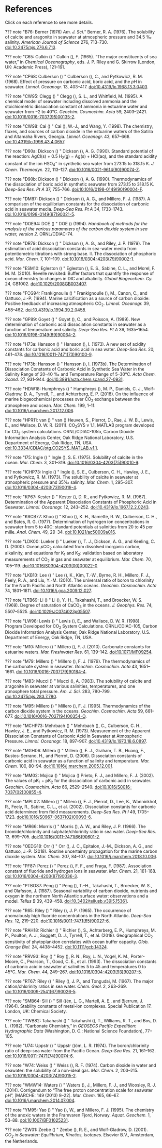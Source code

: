 # References

Click on each reference to see more details.

??? note "B76: Berner (1976) *Am. J. Sci.*"
    Berner, R. A. (1976). The solubility of calcite and aragonite in seawater at atmospheric pressure and 34.5 ‰ salinity. *American Journal of Science* 276, 713–730. [doi:10.2475/ajs.276.6.713](https://doi.org/10.2475/ajs.276.6.713).

??? note "C65: Culkin () "
    Culkin (), F. (1965). “The major constituents of sea water,” in *Chemical Oceanography*, eds. J. P. Riley and G. Skirrow (London, UK: Academic Press), 121–161.

??? note "CP68: Culberson () "
    Culberson (), C., and Pytkowicz, R. M. (1968). Effect of pressure on carbonic acid, boric acid, and the <i>p</i>H in seawater. *Limnol. Oceanogr.* 13, 403–417. [doi:10.4319/lo.1968.13.3.0403](https://doi.org/10.4319/lo.1968.13.3.0403).

??? note "CW95: Clegg () "
    Clegg (), S. L., and Whitfield, M. (1995). A chemical model of seawater including dissolved ammonia and the stoichiometric dissociation constant of ammonia in estuarine water and seawater from −2 to 40°C. *Geochim. Cosmochim. Acta* 59, 2403–2421. <a href='https://doi.org/10.1016/0016-7037(95)00135-2'>doi:10.1016/0016-7037(95)00135-2</a>.

??? note "CW98: Cai () "
    Cai (), W.-J., and Wang, Y. (1998). The chemistry, fluxes, and sources of carbon dioxide in the estuarine waters of the Satilla and Altamaha Rivers, Georgia. *Limnol. Oceanogr.* 43, 657–668. [doi:10.4319/lo.1998.43.4.0657](https://doi.org/10.4319/lo.1998.43.4.0657).

??? note "D90a: Dickson () "
    Dickson (), A. G. (1990). Standard potential of the reaction: AgCl(s) + 0.5 H<sub>2</sub>(g) = Ag(s) + HCl(aq), and the standard acidity constant of the ion HSO<sub>4</sub><sup>−</sup> in synthetic sea water from 273.15 to 318.15 K. *J. Chem. Thermodyn.* 22, 113–127. <a href='https://doi.org/10.1016/0021-9614(90)90074-Z'>doi:10.1016/0021-9614(90)90074-Z</a>.

??? note "D90b: Dickson () "
    Dickson (), A. G. (1990). Thermodynamics of the dissociation of boric acid in synthetic seawater from 273.15 to 318.15 K. *Deep-Sea Res. Pt A* 37, 755–766. <a href='https://doi.org/10.1016/0198-0149(90)90004-F'>doi:10.1016/0198-0149(90)90004-F</a>.

??? note "DM87: Dickson () "
    Dickson (), A. G., and Millero, F. J. (1987). A comparison of the equilibrium constants for the dissociation of carbonic acid in seawater media. *Deep-Sea Res. Pt A* 34, 1733–1743. <a href='https://doi.org/10.1016/0198-0149(87)90021-5'>doi:10.1016/0198-0149(87)90021-5</a>.

??? note "DOE94: DOE () "
    DOE () (1994). *Handbook of methods for the analysis of the various parameters of the carbon dioxide system in sea water, version 2.* ORNL/CDIAC-74.

??? note "DR79: Dickson () "
    Dickson (), A. G., and Riley, J. P. (1979). The estimation of acid dissociation constants in sea-water media from potentiometric titrations with strong base. II. The dissociation of phosphoric acid. *Mar. Chem.* 7, 101–109. <a href='https://doi.org/10.1016/0304-4203(79)90002-1'>doi:10.1016/0304-4203(79)90002-1</a>.

??? note "ESM10: Egleston () "
    Egleston (), E. S., Sabine, C. L., and Morel, F. M. M. (2010). Revelle revisited: Buffer factors that quantify the response of ocean chemistry to changes in DIC and alkalinity. *Global Biogeochem. Cy.* 24, GB1002. [doi:10.1029/2008GB003407](https://doi.org/10.1029/2008GB003407).

??? note "FCG94: Frankignoulle () "
    Frankignoulle (), M., Canon, C., and Gattuso, J.-P. (1994). Marine calcification as a source of carbon dioxide: Positive feedback of increasing atmospheric CO<sub>2</sub>. *Limnol. Oceanogr.* 39, 458–462. [doi:10.4319/lo.1994.39.2.0458](https://doi.org/10.4319/lo.1994.39.2.0458).

??? note "GP89: Goyet () "
    Goyet (), C., and Poisson, A. (1989). New determination of carbonic acid dissociation constants in seawater as a function of temperature and salinity. *Deep-Sea Res. Pt A* 36, 1635–1654. <a href='https://doi.org/10.1016/0198-0149(89)90064-2'>doi:10.1016/0198-0149(89)90064-2</a>.

??? note "H73a: Hansson () "
    Hansson (), I. (1973). A new set of acidity constants for carbonic acid and boric acid in sea water. *Deep-Sea Res.* 20, 461–478. <a href='https://doi.org/10.1016/0011-7471(73)90100-9'>doi:10.1016/0011-7471(73)90100-9</a>.

??? note "H73b: Hansson () "
    Hansson (), I. (1973b). The Determination of Dissociation Constants of Carbonic Acid in Synthetic Sea Water in the Salinity Range of 20–40 ‰ and Temperature Range of 5–30°C. *Acta Chem. Scand.* 27, 931–944. [doi:10.3891/acta.chem.scand.27-0931](https://doi.org/10.3891/acta.chem.scand.27-0931).

??? note "HDW18: Humphreys () "
    Humphreys (), M. P., Daniels, C. J., Wolf-Gladrow, D. A., Tyrrell, T., and Achterberg, E. P. (2018). On the influence of marine biogeochemical processes over CO<sub>2</sub> exchange between the atmosphere and ocean. *Mar. Chem.* 199, 1–11. [doi:10.1016/j.marchem.2017.12.006](https://doi.org/10.1016/j.marchem.2017.12.006).

??? note "HPR11: van () "
    van () Heuven, S., Pierrot, D., Rae, J. W. B., Lewis, E., and Wallace, D. W. R. (2011). CO<sub>2</sub>SYS v 1.1, MATLAB program developed for CO<sub>2</sub> system calculations. ORNL/CDIAC-105b, Carbon Dioxide Information Analysis Center, Oak Ridge National Laboratory, U.S. Department of Energy, Oak Ridge, TN, USA. [doi:10.3334/CDIAC/otg.CO2SYS_MATLAB_v1.1](https://doi.org/10.3334/CDIAC/otg.CO2SYS_MATLAB_v1.1).

??? note "I75: Ingle () "
    Ingle (), S. E. (1975). Solubility of calcite in the ocean. *Mar. Chem.* 3, 301–319. <a href='https://doi.org/10.1016/0304-4203(75)90010-9'>doi:10.1016/0304-4203(75)90010-9</a>.

??? note "ICHP73: Ingle () "
    Ingle (), S. E., Culberson, C. H., Hawley, J. E., and Pytkowicz, R. M. (1973). The solubility of calcite in seawater at atmospheric pressure and 35‰ salinity. *Mar. Chem.* 1, 295–307. <a href='https://doi.org/10.1016/0304-4203(73)90019-4'>doi:10.1016/0304-4203(73)90019-4</a>.

??? note "KP67: Kester () "
    Kester (), D. R., and Pytkowicz, R. M. (1967). Determination of the Apparent Dissociation Constants of Phosphoric Acid in Seawater. *Limnol. Oceanogr.* 12, 243–252. [doi:10.4319/lo.1967.12.2.0243](https://doi.org/10.4319/lo.1967.12.2.0243).

??? note "KRCB77: Khoo () "
    Khoo (), K. H., Ramette, R. W., Culberson, C. H., and Bates, R. G. (1977). Determination of hydrogen ion concentrations in seawater from 5 to 40C: standard potentials at salinities from 20 to 45 per mille. *Anal. Chem.* 49, 29–34. [doi:10.1021/ac50009a016](https://doi.org/10.1021/ac50009a016).

??? note "LDK00: Lueker () "
    Lueker (), T. J., Dickson, A. G., and Keeling, C. D. (2000). Ocean <i>p</i>CO<sub>2</sub> calculated from dissolved inorganic carbon, alkalinity, and equations for K<sub>1</sub> and K<sub>2</sub>: validation based on laboratory measurements of CO<sub>2</sub> in gas and seawater at equilibrium. *Mar. Chem.* 70, 105–119. <a href='https://doi.org/10.1016/S0304-4203(00)00022-0'>doi:10.1016/S0304-4203(00)00022-0</a>.

??? note "LKB10: Lee () "
    Lee (), K., Kim, T.-W., Byrne, R. H., Millero, F. J., Feely, R. A., and Liu, Y.-M. (2010). The universal ratio of boron to chlorinity for the North Pacific and North Atlantic oceans. *Geochim. Cosmochim. Acta* 74, 1801–1811. [doi:10.1016/j.gca.2009.12.027](https://doi.org/10.1016/j.gca.2009.12.027).

??? note "LTB69: Li () "
    Li (), Y.-H., Takahashi, T., and Broecker, W. S. (1969). Degree of saturation of CaCO<sub>3</sub> in the oceans. *J. Geophys. Res.* 74, 5507–5525. [doi:10.1029/JC074i023p05507](https://doi.org/10.1029/JC074i023p05507).

??? note "LW98: Lewis () "
    Lewis (), E., and Wallace, D. W. R. (1998). Program Developed for CO<sub>2</sub> System Calculations. ORNL/CDIAC-105, Carbon Dioxide Information Analysis Center, Oak Ridge National Laboratory, U.S. Department of Energy, Oak Ridge, TN, USA.

??? note "M10: Millero () "
    Millero (), F. J. (2010). Carbonate constants for estuarine waters. *Mar. Freshwater Res.* 61, 139–142. [doi:10.1071/MF09254](https://doi.org/10.1071/MF09254).

??? note "M79: Millero () "
    Millero (), F. J. (1979). The thermodynamics of the carbonate system in seawater. *Geochim. Cosmochim. Acta* 43, 1651–1661. <a href='https://doi.org/10.1016/0016-7037(79)90184-4'>doi:10.1016/0016-7037(79)90184-4</a>.

??? note "M83: Mucci () "
    Mucci (), A. (1983). The solubility of calcite and aragonite in seawater at various salinities, temperatures, and one atmosphere total pressure. *Am. J. Sci.* 283, 780–799. [doi:10.2475/ajs.283.7.780](doi:10.2475/ajs.283.7.780).

??? note "M95: Millero () "
    Millero (), F. J. (1995). Thermodynamics of the carbon dioxide system in the oceans. *Geochim. Cosmochim. Acta* 59, 661–677. <a href='https://doi.org/10.1016/0016-7037(94)00354-O'>doi:10.1016/0016-7037(94)00354-O</a>.

??? note "MCHP73: Mehrbach () "
    Mehrbach (), C., Culberson, C. H., Hawley, J. E., and Pytkowicz, R. M. (1973). Measurement of the Apparent Dissociation Constants of Carbonic Acid in Seawater at Atmospheric Pressure. *Limnol. Oceanogr.* 18, 897–907. [doi:10.4319/lo.1973.18.6.0897](https://doi.org/10.4319/lo.1973.18.6.0897).

??? note "MGH06: Millero () "
    Millero (), F. J., Graham, T. B., Huang, F., Bustos-Serrano, H., and Pierrot, D. (2006). Dissociation constants of carbonic acid in seawater as a function of salinity and temperature. *Mar. Chem.* 100, 80–94. [doi:10.1016/j.marchem.2005.12.001](https://doi.org/10.1016/j.marchem.2005.12.001).

??? note "MM02: Mojica () "
    Mojica () Prieto, F. J., and Millero, F. J. (2002). The values of pK<sub>1</sub> + pK<sub>2</sub> for the dissociation of carbonic acid in seawater. *Geochim. Cosmochim. Acta* 66, 2529–2540. <a href='https://doi.org/10.1016/S0016-7037(02)00855-4'>doi:10.1016/S0016-7037(02)00855-4</a>.

??? note "MPL02: Millero () "
    Millero (), F. J., Pierrot, D., Lee, K., Wanninkhof, R., Feely, R., Sabine, C. L., et al. (2002). Dissociation constants for carbonic acid determined from field measurements. *Deep-Sea Res. Pt I* 49, 1705–1723. <a href='https://doi.org/10.1016/S0967-0637(02)00093-6'>doi:10.1016/S0967-0637(02)00093-6</a>.

??? note "MR66: Morris () "
    Morris (), A. W., and Riley, J. P. (1966). The bromide/chlorinity and sulphate/chlorinity ratio in sea water. *Deep-Sea Res.* 13, 699–705. <a href='https://doi.org/10.1016/0011-7471(66)90601-2'>doi:10.1016/0011-7471(66)90601-2</a>.

??? note "OEDG18: Orr () "
    Orr (), J. C., Epitalon, J.-M., Dickson, A. G., and Gattuso, J.-P. (2018). Routine uncertainty propagation for the marine carbon dioxide system. *Mar. Chem.* 207, 84–107. [doi:10.1016/j.marchem.2018.10.006](https://doi.org/10.1016/j.marchem.2018.10.006).

??? note "PF87: Perez () "
    Perez (), F. F., and Fraga, F. (1987). Association constant of fluoride and hydrogen ions in seawater. *Mar. Chem.* 21, 161–168. <a href='https://doi.org/10.1016/0304-4203(87)90036-3'>doi:10.1016/0304-4203(87)90036-3</a>.

??? note "PTBO87: Peng () "
    Peng (), T.-H., Takahashi, T., Broecker, W. S., and Olafsson, J. (1987). Seasonal variability of carbon dioxide, nutrients and oxygen in the northern North Atlantic surface water: observations and a model. *Tellus B* 39, 439–458. [doi:10.3402/tellusb.v39i5.15361](https://doi.org/10.3402/tellusb.v39i5.15361).

??? note "R65: Riley () "
    Riley (), J. P. (1965). The occurrence of anomalously high fluoride concentrations in the North Atlantic. *Deep-Sea Res.* 12, 219–220. <a href='https://doi.org/10.1016/0011-7471(65)90027-6'>doi:10.1016/0011-7471(65)90027-6</a>.

??? note "RAH18: Richier () "
    Richier (), S., Achterberg, E. P., Humphreys, M. P., Poulton, A. J., Suggett, D. J., Tyrrell, T., et al. (2018). Geographical CO<sub>2</sub> sensitivity of phytoplankton correlates with ocean buffer capacity. *Glob. Change Biol.* 24, 4438–4452. [doi:10.1111/gcb.14324](https://doi.org/10.1111/gcb.14324).

??? note "RRV93: Roy () "
    Roy (), R. N., Roy, L. N., Vogel, K. M., Porter-Moore, C., Pearson, T., Good, C. E., et al. (1993). The dissociation constants of carbonic acid in seawater at salinities 5 to 45 and temperatures 0 to 45°C. *Mar. Chem.* 44, 249–267. <a href='https://doi.org/10.1016/0304-4203(93)90207-5'>doi:10.1016/0304-4203(93)90207-5</a>.

??? note "RT67: Riley () "
    Riley (), J. P., and Tongudai, M. (1967). The major cation/chlorinity ratios in sea water. *Chem. Geol.* 2, 263–269. <a href='https://doi.org/10.1016/0009-2541(67)90026-5'>doi:10.1016/0009-2541(67)90026-5</a>.

??? note "SMB64: Sill () "
    Sill ()én, L. G., Martell, A. E., and Bjerrum, J. (1964). Stability constants of metal-ion complexes. Special Publication 17. London, UK: Chemical Society.

??? note "TWB82: Takahashi () "
    Takahashi (), T., Williams, R. T., and Bos, D. L. (1982). “Carbonate Chemistry,” in *GEOSECS Pacific Expedition: Hydrographic Data* (Washington, D. C.: National Science Foundation), 77–105.

??? note "U74: Uppstr () "
    Uppstr ()öm, L. R. (1974). The boron/chlorinity ratio of deep-sea water from the Pacific Ocean. *Deep-Sea Res.* 21, 161–162. <a href='https://doi.org/10.1016/0011-7471(74)90074-6'>doi:10.1016/0011-7471(74)90074-6</a>.

??? note "W74: Weiss () "
    Weiss (), R. F. (1974). Carbon dioxide in water and seawater: the solubility of a non-ideal gas. *Mar. Chem.* 2, 203–215. <a href='https://doi.org/10.1016/0304-4203(74)90015-2'>doi:10.1016/0304-4203(74)90015-2</a>.

??? note "WMW14: Waters () "
    Waters (), J., Millero, F. J., and Woosley, R. J. (2014). Corrigendum to “The free proton concentration scale for seawater pH”, [MARCHE: 149 (2013) 8–22]. *Mar. Chem.* 165, 66–67. [doi:10.1016/j.marchem.2014.07.004](https://doi.org/10.1016/j.marchem.2014.07.004).

??? note "YM95: Yao () "
    Yao (), W., and Millero, F. J. (1995). The chemistry of the anoxic waters in the Framvaren Fjord, Norway. *Aquat. Geochem.* 1, 53–88. [doi:10.1007/BF01025231](https://doi.org/10.1007/BF01025231).

??? note "ZW01: Zeebe () "
    Zeebe (), R. E., and Wolf-Gladrow, D. (2001). <i>CO<sub>2</sub> in Seawater: Equilibrium, Kinetics, Isotopes.</i> Elsevier B.V., Amsterdam, the Netherlands.
